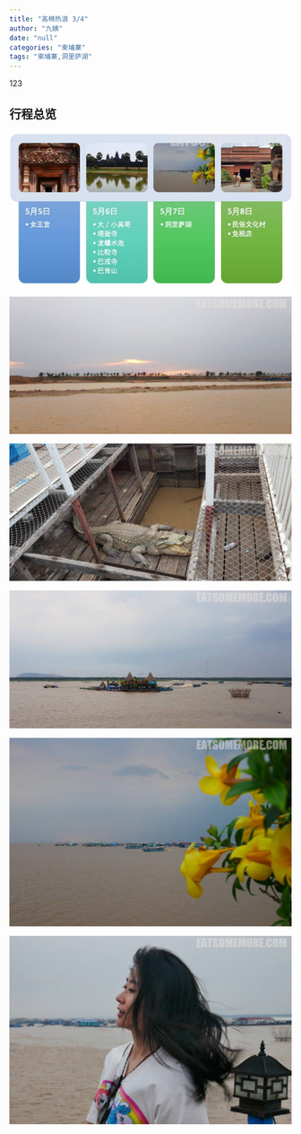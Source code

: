 ```yaml
---
title: "高棉热浪 3/4"
author: "九姨"
date: "null"
categories: "柬埔寨"
tags: "柬埔寨,洞里萨湖"
---
```


123

## 行程总览

![柬埔寨](images/cambodia.jpg)

![](images/20190506_174726.jpg) 

![](images/20190506_172725.jpg)

![](images/20190506_171312.jpg) 

![](images/P1040873.jpg)

![](images/P1050035_meitu_1.jpg)
